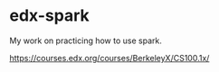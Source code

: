 # edx-spark

My work on practicing how to use spark. 

https://courses.edx.org/courses/BerkeleyX/CS100.1x/
